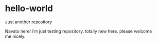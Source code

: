 # hello-world
Just another repository

Navato here! i'm just testing repository. totally new here.
please welcome me nicely.
